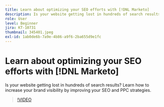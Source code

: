 ```yaml
---
title: Learn about optimizing your SEO efforts with [!DNL Marketo]
description: Is your website getting lost in hundreds of search results? Learn how to increase your brand visibility by improving your SEO and PPC strategies.
role: User
level: Beginner
jira: KT-10731
thumbnail: 345401.jpeg
exl-id: 1ab0de6b-7a9e-4b86-a9f6-2ba655d9e1fc
---
```

# Learn about optimizing your SEO efforts with [!DNL Marketo]

Is your website getting lost in hundreds of search results? Learn how to increase your brand visibility by improving your SEO and PPC strategies.

>[!VIDEO](https://video.tv.adobe.com/v/345401/?quality=12&learn=on)
